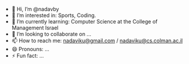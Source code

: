 - 👋 Hi, I’m @nadavby
- 👀 I’m interested in: Sports, Coding.
- 🌱 I’m currently learning: Computer Science at the College of Management Israel
- 💞️ I’m looking to collaborate on ...
- 📫 How to reach me: nadaviku@gmail.com / nadaviku@cs.colman.ac.il
- 😄 Pronouns: ...
- ⚡ Fun fact: ...

<!---
nadavby/nadavby is a ✨ special ✨ repository because its `README.md` (this file) appears on your GitHub profile.
You can click the Preview link to take a look at your changes.
--->

